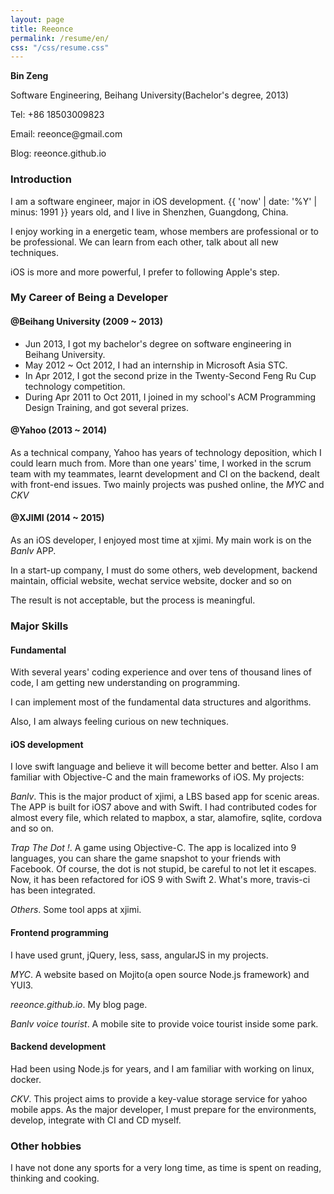 ```yaml
---
layout: page
title: Reeonce
permalink: /resume/en/
css: "/css/resume.css"
---
```


<div id="contact-me">
  <p><strong>Bin Zeng</strong></p>
  <p>Software Engineering, Beihang University(Bachelor's degree, 2013)</p>
  <p>Tel: +86 18503009823</p>
  <p>Email: reeonce@gmail.com</p>
  <p>Blog: reeonce.github.io</p>
</div>

### Introduction

I am a software engineer, major in iOS development. {{ 'now' | date: '%Y' | minus: 1991 }} years old, and I live in Shenzhen, Guangdong, China.

I enjoy working in a energetic team, whose members are professional or to be professional. We can learn from each other, talk about all new techniques.

iOS is more and more powerful, I prefer to following Apple's step.

### My Career of Being a Developer
<div class="content">
  <h4>@Beihang University (2009 ~ 2013)</h4>
  <ul>
    <li>Jun 2013, I got my bachelor's degree on software engineering in Beihang University.</li>
    <li>May 2012 ~ Oct 2012, I had an internship in Microsoft Asia STC.</li>
    <li>In Apr 2012, I got the second prize in the Twenty-Second Feng Ru Cup technology competition.</li>
    <li>During Apr 2011 to Oct 2011, I joined in my school's ACM Programming Design Training, and got several prizes.</li>
  </ul>
</div>
<div class="content">
  <h4>@Yahoo (2013 ~ 2014)</h4>
  <p>As a technical company, Yahoo has years of technology deposition, which I could learn much from. More than one years' time, I worked in the scrum team with my teammates, learnt development and CI on the backend, dealt with front-end issues. Two mainly projects was pushed online, the <em>MYC</em> and <em>CKV</em></p>
</div>
<div class="content">
  <h4>@XJIMI (2014 ~ 2015)</h4>
  <p>As an iOS developer, I enjoyed most time at xjimi. My main work is on the <em>Banlv</em> APP. </p>
  <p>In a start-up company, I must do some others, web development, backend maintain, official website, wechat service website, docker and so on</p>
  <p>The result is not acceptable, but the process is meaningful.</p>
</div>

### Major Skills
#### Fundamental
  With several years' coding experience and over tens of thousand lines of code, I am getting new understanding on programming.

  I can implement most of the fundamental data structures and algorithms.

  Also, I am always feeling curious on new techniques.

#### iOS development
  I love swift language and believe it will become better and better. Also I am familiar with Objective-C and the main frameworks of iOS. My projects:

  *Banlv*. This is the major product of xjimi, a LBS based app for scenic areas. The APP is built for iOS7 above and with Swift. I had contributed codes for almost every file, which related to mapbox, a star, alamofire, sqlite, cordova and so on.

  *Trap The Dot !*. A game using Objective-C. The app is localized into 9 languages, you can share the game snapshot to your friends with Facebook. Of course, the dot is not stupid, be careful to not let it escapes. Now, it has been refactored for iOS 9 with Swift 2. What's more, travis-ci has been integrated.

  *Others*. Some tool apps at xjimi.

#### Frontend programming
  I have used grunt, jQuery, less, sass, angularJS in my projects.

  *MYC*. A website based on Mojito(a open source Node.js framework) and YUI3.

  *reeonce.github.io*. My blog page.

  *Banlv voice tourist*. A mobile site to provide voice tourist inside some park.

#### Backend development
  Had been using Node.js for years, and I am familiar with working on linux, docker.

  *CKV*. This project aims to provide a key-value storage service for yahoo mobile apps. As the major developer, I must prepare for the environments, develop, integrate with CI and CD myself.

### Other hobbies
I have not done any sports for a very long time, as time is spent on reading, thinking and cooking.

